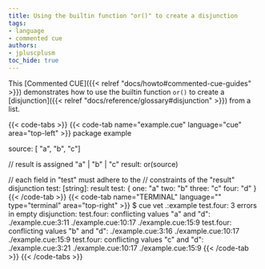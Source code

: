 ```yaml
---
title: Using the builtin function "or()" to create a disjunction
tags:
- language
- commented cue
authors:
- jpluscplusm
toc_hide: true
---
```


This [Commented CUE]({{< relref "docs/howto#commented-cue-guides" >}})
demonstrates how to use the builtin function `or()` to create a
[disjunction]({{< relref "docs/reference/glossary#disjunction" >}}) from a
list.

{{< code-tabs >}}
{{< code-tab name="example.cue" language="cue"  area="top-left" >}}
package example

source: [ "a", "b", "c"]

// result is assigned "a" | "b" | "c"
result: or(source)

// each field in "test" must adhere to the
// constraints of the "result" disjunction
test: [string]: result
test: {
	one:   "a"
	two:   "b"
	three: "c"
	four:  "d"
}
{{< /code-tab >}}
{{< code-tab name="TERMINAL" language="" type="terminal" area="top-right" >}}
$ cue vet .:example
test.four: 3 errors in empty disjunction:
test.four: conflicting values "a" and "d":
    ./example.cue:3:11
    ./example.cue:10:17
    ./example.cue:15:9
test.four: conflicting values "b" and "d":
    ./example.cue:3:16
    ./example.cue:10:17
    ./example.cue:15:9
test.four: conflicting values "c" and "d":
    ./example.cue:3:21
    ./example.cue:10:17
    ./example.cue:15:9
{{< /code-tab >}}
{{< /code-tabs >}}

